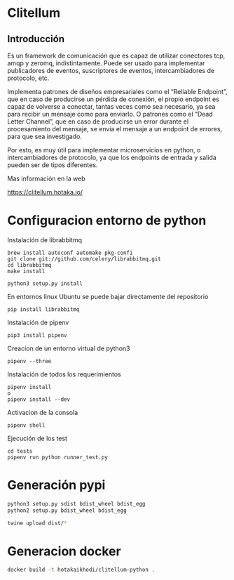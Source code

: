# Clitellum

## Introducción

Es un framework de comunicación que es capaz de utilizar conectores tcp, amqp y zeromq, indistintamente. Puede ser usado para implementar publicadores de eventos, suscriptores de eventos, intercambiadores de protocolo, etc.

Implementa patrones de diseños empresariales como el “Reliable Endpoint”, que en caso de producirse un pérdida de conexión, el propio endpoint es capaz de volverse a conectar, tantas veces como sea necesario, ya sea para recibir un mensaje como para enviarlo. O patrones como el “Dead Letter Channel”, que en caso de producirse un error durante el procesamiento del mensaje, se envía el mensaje a un endpoint de errores, para que sea investigado.

Por esto, es muy útil para implementar microservicios en python, o intercambiadores de protocolo, ya que los endpoints de entrada y salida pueden ser de tipos diferentes.

Mas información en la web

https://clitellum.hotaka.io/

# Configuracion entorno de python
Instalación de librabbitmq

```
brew install autoconf automake pkg-confi
git clone git://github.com/celery/librabbitmq.git
cd librabbitmq
make install

python3 setup.py install
```

En entornos linux Ubuntu se puede bajar directamente del repositorio
```
pip install librabbitmq
```

Instalación de pipenv
```
pip3 install pipenv
```

Creacion de un entorno virtual de python3
```
pipenv --three
```

Instalación de todos los requerimientos
```
pipenv install
o
pipenv install --dev
```

Activacion de la consola
```
pipenv shell
```

Ejecución de los test
```
cd tests
pipenv run python runner_test.py
```

# Generación pypi

```bash
python3 setup.py sdist bdist_wheel bdist_egg
python2 setup.py bdist_wheel bdist_egg

twine upload dist/*
```

# Generacion docker

```bash
docker build -t hotakaikhodi/clitellum-python .
```
